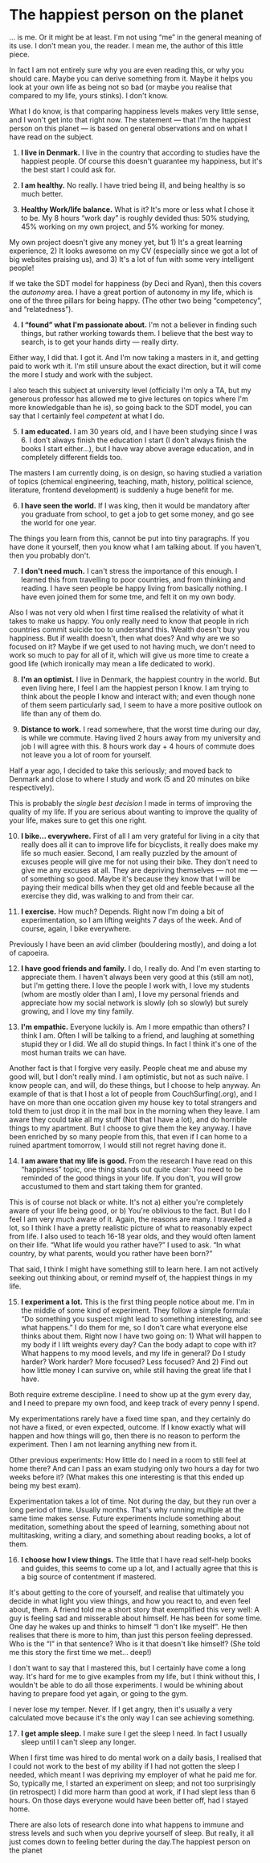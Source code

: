 # The happiest person on the planet

... is me. Or it might be at least. I'm not using “me” in the general meaning of its use. I don't mean you, the reader. I mean me, the author of this little piece.

In fact I am not entirely sure why you are even reading this, or why you should care. Maybe you can derive something from it. Maybe it helps you look at your own life as being not so bad (or maybe you realise that compared to my life, yours stinks). I don't know.

What I do know, is that comparing happiness levels makes very little sense, and I won't get into that right now. The statement — that I'm the happiest person on this planet — is based on general observations and on what I have read on the subject.

  1. **I live in Denmark.** I live in the country that according to studies have the happiest people. Of course this doesn't guarantee my happiness, but it's the best start I could ask for.

  2. **I am healthy.** No really. I have tried being ill, and being healthy is so much better.

  3. **Healthy Work/life balance.** What is it? It's more or less what I chose it to be. My 8 hours “work day” is roughly devided thus: 50% studying, 45% working on my own project, and 5% working for money.

  My own project doesn't give any money yet, but 1) It's a great learning experience, 2) It looks awesome on my CV (especially since we got a lot of big websites praising us), and 3) It's a lot of fun with some very intelligent people!

  If we take the SDT model for happiness (by Deci and Ryan), then this covers the *autonomy* area. I have a great portion of autonomy in my life, which is one of the three pillars for being happy. (The other two being “competency”, and “relatedness”).

  4. **I “found” what I'm passionate about.** I'm not a believer in finding such things, but rather working towards them. I believe that the best way to search, is to get your hands dirty — really dirty.

  Either way, I did that. I got it. And I'm now taking a masters in it, and getting paid to work wth it. I'm still unsure about the exact direction, but it will come the more I study and work with the subject.

  I also teach this subject at university level (officially I'm only a TA, but my generous professor has allowed me to give lectures on topics where I'm more knowledgable than he is), so going back to the SDT model, you can say that I certainly feel *competent* at what I do.

  5. **I am educated.** I am 30 years old, and I have been studying since I was 6. I don't always finish the education I start (I don't always finish the books I start either...), but I have way above average education, and in completely different fields too.

  The masters I am currently doing, is on design, so having studied a variation of topics (chemical engineering, teaching, math, history, political science, literature, frontend development) is suddenly a huge benefit for me.

  6. **I have seen the world.** If I was king, then it would be mandatory after you graduate from school, to get a job to get some money, and go see the world for one year.

  The things you learn from this, cannot be put into tiny paragraphs. If you have done it yourself, then you know what I am talking about. If you haven't, then you probably don't.

  7. **I don't need much.** I can't stress the importance of this enough. I learned this from travelling to poor countries, and from thinking and reading. I have seen people be happy living from basically nothing. I have even joined them for some tme, and felt it on my own body.

  Also I was not very old when I first time realised the relativity of what it takes to make us happy. You only really need to know that people in rich countries commit suicide too to understand this. Wealth doesn't buy you happiness. But if wealth doesn't, then what does? And why are we so focused on it? Maybe if we get used to not having much, we don't need to work so much to pay for all of it, which will give us more time to create a good life (which ironically may mean a life dedicated to work).

  8. **I'm an optimist.** I live in Denmark, the happiest country in the world. But even living here, I feel I am the happiest person I know. I am trying to think about the people I know and interact with; and even though none of them seem particularly sad, I seem to have a more positive outlook on life than any of them do.

  9. **Distance to work.** I read somewhere, that the worst time during our day, is while we commute. Having lived 2 hours away from my university and job I will agree with this. 8 hours work day + 4 hours of commute does not leave you a lot of room for yourself.

  Half a year ago, I decided to take this seriously; and moved back to Denmark and close to where I study and work (5 and 20 minutes on bike respectively).

  This is probably the *single best decision* I made in terms of improving the quality of my life. If you are serious about wanting to improve the quality of your life, makes sure to get this one right.

  10. **I bike... everywhere.** First of all I am very grateful for living in a city that really does all it can to improve life for bicyclists, it really does make my life so much easier. Second, I am really puzzled by the amount of excuses people will give me for not using their bike. They don't need to give me any excuses at all. They are depriving themselves — not me — of something so good. Maybe it's because they know that I will be paying their medical bills when they get old and feeble because all the exercise they did, was walking to and from their car.

  11. **I exercise.** How much? Depends. Right now I'm doing a bit of experimentation, so I am lifting weights 7 days of the week. And of course, again, I bike everywhere.

  Previously I have been an avid climber (bouldering mostly), and doing a lot of capoeira.

  12. **I have good friends and family.** I do, I really do. And I'm even starting to appreciate them. I haven't always been very good at this (still am not), but I'm getting there. I love the people I work with, I love my students (whom are mostly older than I am), I love my personal friends and appreciate how my social network is slowly (oh so slowly) but surely growing, and I love my tiny family.

  13. **I'm empathic.** Everyone luckily is. Am I more empathic than others? I think I am. Often I will be talking to a friend, and laughing at something stupid they or I did. We all do stupid things. In fact I think it's one of the most human traits we can have.

  Another fact is that I forgive very easily. People cheat me and abuse my good will, but I don't really mind. I am optimistic, but not as such naïve. I know people can, and will, do these things, but I choose to help anyway. An example of that is that I host a lot of people from CouchSurfing(.org), and I have on more than one occation given my house key to total strangers and told them to just drop it in the mail box in the morning when they leave. I am aware they could take all my stuff (Not that I have a lot), and do horrible things to my apartment. But I choose to give them the key anyway. I have been enriched by so many people from this, that even if I can home to a ruined apartment tomorrow, I would still not regret having done it.

  14. **I am aware that my life is good.** From the research I have read on this “happiness” topic, one thing stands out quite clear: You need to be reminded of the good things in your life. If you don't, you will grow accustumed to them and start taking them for granted.

  This is of course not black or white. It's not a) either you're completely aware of your life being good, or b) You're oblivious to the fact. But I do I feel I am very much aware of it. Again, the reasons are many. I travelled a lot, so I think I have a pretty realistic picture of what to reasonably expect from life. I also used to teach 16-18 year olds, and they would often lament on their life. “What life would you rather have?” I used to ask. “In what country, by what parents, would you rather have been born?”

  That said, I think I might have something still to learn here. I am not actively seeking out thinking about, or remind myself of, the happiest things in my life.

  15. **I experiment a lot.** This is the first thing people notice about me. I'm in the middle of some kind of experiment. They follow a simple formula: “Do something you suspect might lead to something interesting, and see what happens.” I do them for me, so I don't care what everyone else thinks about them. Right now I have two going on: 1) What will happen to my body if I lift weights every day? Can the body adapt to cope with it? What happens to my mood levels, and my life in general? Do I study harder? Work harder? More focused? Less focused? And 2) Find out how little money I can survive on, while still having the great life that I have.

  Both require extreme descipline. I need to show up at the gym every day, and I need to prepare my own food, and keep track of every penny I spend.

  My experimentations rarely have a fixed time span, and they certainly do not have a fixed, or even expected, outcome. If I know exactly what will happen and how things will go, then there is no reason to perform the experiment. Then I am not learning anything new from it.

  Other previous experiments: How little do I need in a room to still feel at home there? And can I pass an exam studying only two hours a day for two weeks before it? (What makes this one interesting is that this ended up being my best exam).

  Experimentation takes a lot of time. Not during the day, but they run over a long period of time. Usually months. That's why running multiple at the same time makes sense. Future experiments include something about meditation, something about the speed of learning, something about not multitasking, writing a diary, and something about reading books, a lot of them.

  16. **I choose how I view things.** The little that I have read self-help books and guides, this seems to come up a lot, and I actually agree that this is a big source of contentment if mastered.

  It's about getting to the core of yourself, and realise that ultimately you decide in what light you view things, and how you react to, and even feel about, them. A friend told me a short story that exemplified this very well: A guy is feeling sad and misserable about himself. He has been for some time. One day he wakes up and thinks to himself “I don't like myself”. He then realises that there is more to him, than just this person feeling depressed. Who is the “I” in that sentence? Who is it that doesn't like himself? (She told me this story the first time we met... deep!)

  I don't want to say that I mastered this, but I certainly have come a long way. It's hard for me to give examples from my life, but I think without this, I wouldn't be able to do all those experiments. I would be whining about having to prepare food yet again, or going to the gym.

  I never lose my temper. Never. If I get angry, then it's usually a very calculated move because it's the only way I can see achieving something.


  17. **I get ample sleep.** I make sure I get the sleep I need. In fact I usually sleep until I can't sleep any longer.

  When I first time was hired to do mental work on a daily basis, I realised that I could not work to the best of my ability if I had not gotten the sleep I needed, which meant I was depriving my employer of what he paid me for. So, typically me, I started an experiment on sleep; and not too surprisingly (in retrospect) I did more harm than good at work, if I had slept less than 6 hours. On those days everyone would have been better off, had I stayed home.

  There are also lots of research done into what happens to immune and stress levels and such when you deprive yourself of sleep. But really, it all just comes down to feeling better during the day.The happiest person on the planet
